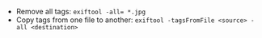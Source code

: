 * Remove all tags: `exiftool -all= *.jpg`
* Copy tags from one file to another: `exiftool -tagsFromFile <source> -all <destination>`
